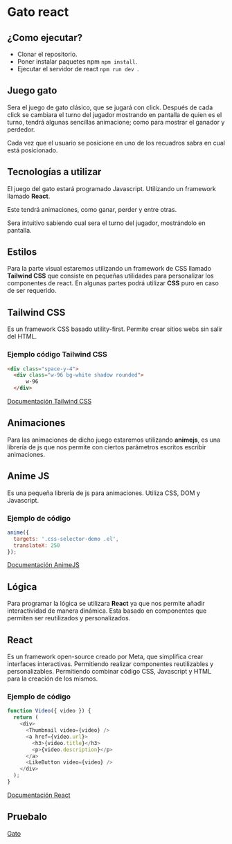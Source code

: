 # Gato react
## ¿Como ejecutar?
- Clonar el repositorio.
- Poner instalar paquetes npm ```npm install```.
- Ejecutar el servidor de react ```npm run dev ```.


## Juego gato

Sera el juego de gato clásico, que se jugará con click. Después de cada click se cambiara el turno del jugador mostrando en pantalla de quien es el turno, tendrá algunas sencillas animacione; como para mostrar el ganador y perdedor. 

Cada vez que el usuario se posicione en uno de los recuadros sabra en cual está posicionado.

## Tecnologías a utilizar  
El juego del gato estará programado Javascript. Utilizando un framework llamado **React**.

Este tendrá animaciones, como ganar, perder y entre otras.

Sera intuitivo sabiendo cual sera el turno del jugador, mostrándolo en pantalla.

## Estilos
Para la parte visual estaremos utilizando un framework de CSS llamado **Tailwind CSS** que consiste en pequeñas utilidades para personalizar los componentes de react. En algunas partes podrá utilizar **CSS** puro en caso de ser requerido. 

## Tailwind CSS
Es un framework CSS basado utility-first. Permite crear sitios webs sin salir del HTML.

### Ejemplo código Tailwind CSS
```HTML
<div class="space-y-4">
  <div class="w-96 bg-white shadow rounded">
      w-96
  </div>
```
[ Documentación Tailwind CSS ](https://tailwindcss.com/)

## Animaciones
Para las animaciones de dicho juego estaremos utilizando **animejs**, es una librería de js que nos permite con ciertos parámetros escritos escribir animaciones.

## Anime JS
Es una pequeña librería de js para animaciones. Utiliza CSS, DOM y Javascript. 

### Ejemplo de código
```javascript
anime({
  targets: '.css-selector-demo .el',
  translateX: 250
});
```
[ Documentación AnimeJS ](https://animejs.com/documentation/)

## Lógica
Para programar la lógica se utilizara **React** ya que nos permite añadir interactividad de manera dinámica. Esta basado en componentes que permiten ser reutilizados y personalizados.

## React
Es un framework open-source creado por Meta, que simplifica crear interfaces interactivas. Permitiendo realizar componentes reutilizables y personalizables. Permitiendo combinar código CSS, Javascript y HTML para la creación de los mismos.  

### Ejemplo de código
```javascript
function Video({ video }) {
  return (
    <div>
      <Thumbnail video={video} />
      <a href={video.url}>
        <h3>{video.title}</h3>
        <p>{video.description}</p>
      </a>
      <LikeButton video={video} />
    </div>
  );
}
```

[ Documentación React](https://react.dev/) 

## Pruebalo
[ Gato ](https://gato-react-devqreb.netlify.app/) 
